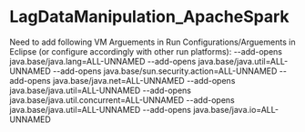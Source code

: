 # LagDataManipulation_ApacheSpark
Need to add following VM Arguements in Run Configurations/Arguements in Eclipse (or configure accordingly with other run platforms):
--add-opens java.base/java.lang=ALL-UNNAMED
--add-opens java.base/java.util=ALL-UNNAMED
--add-opens java.base/sun.security.action=ALL-UNNAMED
--add-opens java.base/java.net=ALL-UNNAMED
--add-opens java.base/java.util=ALL-UNNAMED
--add-opens java.base/java.util.concurrent=ALL-UNNAMED
--add-opens java.base/java.util=ALL-UNNAMED
--add-opens java.base/java.io=ALL-UNNAMED
